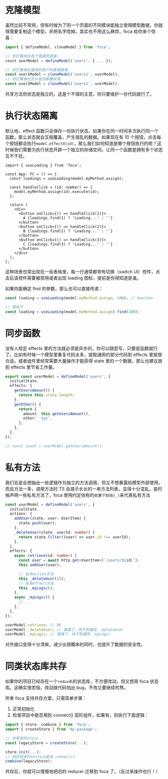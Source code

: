 #

# 克隆模型

虽然比较不常用，但有时候为了同一个页面的不同模块能独立使用模型数据，你就得需要复制这个模型，并把名字改掉。其实也不用这么麻烦，foca 给你来个惊喜：

```typescript
import { defineModel, cloneModel } from 'foca';

// 你打算用在各个普通页面里。
cosnt userModel = defineModel('users', { ... });

// 你打算用在通用的用户列表弹窗里。
const user1Model = cloneModel('users1', userModel);
// 你打算用在页头或页脚模块里。
const user2Model = cloneModel('users2', userModel);
```

共享方法但状态是独立的，这是个不错的主意，你只要维护一份代码就行了。

# 执行状态隔离

默认地，effect 函数只会保存一份执行状态，如果你在同一时间多次执行同一个函数，那么状态就会互相覆盖，产生错乱的数据。如果现在有 10 个按钮，点击每个按钮都会执行`model.effectX(id)`，那么我们如何知道是哪个按钮执行的呢？这时候我们需要为执行状态开辟一个独立的存储空间，让同一个函数是拥有多个状态互不干扰。

```tsx
import { useLoading } from 'foca';

const App: FC = () => {
  const loadings = useLoading(model.myMethod.assign);

  const handleClick = (id: number) => {
    model.myMethod.assign(id).execute(id);
  };

  return (
    <div>
      <button onClick={() => handleClick(1)}>
        A {loadings.find(1) ? 'Loading...' : ''}
      </button>
      <button onClick={() => handleClick(2)}>
        B {loadings.find(2) ? 'Loading...' : ''}
      </button>
      <button onClick={() => handleClick(3)}>
        C {loadings.find(3) ? 'Loading...' : ''}
      </button>
    </div>
  );
};
```

这种场景也常出现在一些表格里，每一行通常都带有切换（switch UI）控件，点击后该控件需要被禁用或者出现 loading 图标，提前是你得知道是谁。

如果你能确定 find 的参数，那么也可以直接传递：

```typescript
const loading = useLoading(model.myMethod.assign, 100); // boolean

// 等效于
const loading = useLoading(model.myMethod.assign).find(100);
```

# 同步函数

没有人规定 effects 里的方法就必须是异步的，你可以随意写，只要是函数就行了。比如有时候一个模型里重复代码太多，提取通用的部分代码到 effects 里就很合适。或者组件里经常需要大量操作才能获得 state 里的一个数据，那么也建议放到 effects 里节省工作量。

```typescript
export const userModel = defineModel('users', {
  initialState,
  effects: {
    getUsersAmount() {
      return this.state.length;
    },
    getOther() {
      return {
        amount: this.getUsersAmount(),
        other: 'xyz',
      };
    },
  },
});

// const count = userModel.getUsersAmount();
```

# 私有方法

我们总是会想抽出一些逻辑作为独立的方法调用，但又不想暴露给模型外部使用，而且方法一多，调用方法时 TS 会提示长长的一串方法列表，显得十分混乱。是时候声明一些私有方法了，foca 使用约定俗称的`前置下划线(_)`来代表私有方法

```typescript
const userModel = defineModel('users', {
  initialState,
  actions: {
    addUser(state, user: UserItem) {
      state.push(user);
    },
    _deleteUser(state, userId: number) {
      return state.filter((user) => user.id !== userId);
    },
  },
  effects: {
    async retrieve(id: number) {
      const user = await http.get<UserItem>(`/users/${id}`);
      this.addUser(user);

      // 私有action方法
      this._deleteUser(15);
      // 私有effect方法
      this._myLogic();
    },
    async _myLogic() {
      // ...
    },
  },
});

userModel.retrieve; // OK
userModel._deleteUser; // 报错了，找不到属性 _deleteUser
userModel._myLogic; // 报错了，找不到属性 _myLogic
```

对外接口变得十分清爽，减少出错概率的同时，也提升了数据的安全性。

# 同类状态库共存

如果你的项目已经存在一个`redux系`的状态库，不方便改动，但又想用 foca 状态库。这确实很苦恼，改动就代码怕出 bug，不改又要继续煎熬。

所幸 foca 支持共存方案，只需简单步骤：

1. 正常初始化
2. 检查项目中是否用到 connect() 高阶组件，如果有，则执行下面逻辑：

```typescript
import { store, combine } from 'foca';
import { createStore } from 'my-package';

// 你原来的store
const legacyStore = createStore(...);

store.init(...);
// 绑定原来的store以驱动 connect()
combine(legacyStore);
```

共存后，你就可以慢慢地把旧的 reducer 迁移到 foca 了。（反过来操作也行！）
